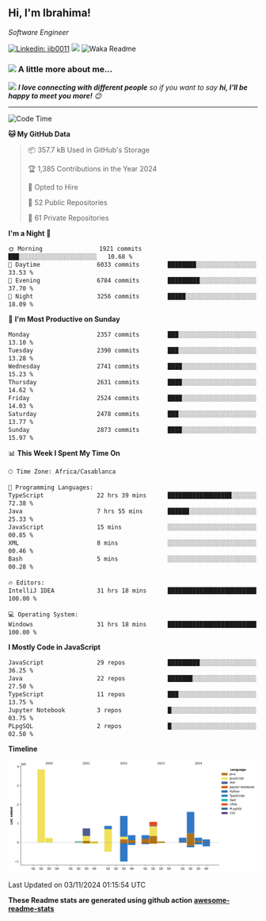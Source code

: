 <h2>Hi, I'm Ibrahima! </h2>
<p><em>Software Engineer 
</em></p>


[![Linkedin: iib0011](https://img.shields.io/badge/-iib0011-blue?style=flat-square&logo=Linkedin&logoColor=white&link=https://www.linkedin.com/in/iib0011/)](https://www.linkedin.com/in/iib0011/)
![](https://visitor-badge.glitch.me/badge?page_id=iib0011)
![Waka Readme](https://github.com/iib0011/iib0011/workflows/Waka%20Readme/badge.svg)


### <img src="https://media.giphy.com/media/VgCDAzcKvsR6OM0uWg/giphy.gif" width="50"> A little more about me...  


<img src="https://media.giphy.com/media/LnQjpWaON8nhr21vNW/giphy.gif" width="60"> <em><b>I love connecting with different people</b> so if you want to say <b>hi, I'll be happy to meet you more!</b> 😊</em>

---
<!--START_SECTION:waka-->
![Code Time](http://img.shields.io/badge/Code%20Time-3%2C940%20hrs%2024%20mins-blue)

**🐱 My GitHub Data** 

> 📦 357.7 kB Used in GitHub's Storage 
 > 
> 🏆 1,385 Contributions in the Year 2024
 > 
> 💼 Opted to Hire
 > 
> 📜 52 Public Repositories 
 > 
> 🔑 61 Private Repositories 
 > 
**I'm a Night 🦉** 

```text
🌞 Morning                1921 commits        ███░░░░░░░░░░░░░░░░░░░░░░   10.68 % 
🌆 Daytime                6033 commits        ████████░░░░░░░░░░░░░░░░░   33.53 % 
🌃 Evening                6784 commits        █████████░░░░░░░░░░░░░░░░   37.70 % 
🌙 Night                  3256 commits        █████░░░░░░░░░░░░░░░░░░░░   18.09 % 
```
📅 **I'm Most Productive on Sunday** 

```text
Monday                   2357 commits        ███░░░░░░░░░░░░░░░░░░░░░░   13.10 % 
Tuesday                  2390 commits        ███░░░░░░░░░░░░░░░░░░░░░░   13.28 % 
Wednesday                2741 commits        ████░░░░░░░░░░░░░░░░░░░░░   15.23 % 
Thursday                 2631 commits        ████░░░░░░░░░░░░░░░░░░░░░   14.62 % 
Friday                   2524 commits        ████░░░░░░░░░░░░░░░░░░░░░   14.03 % 
Saturday                 2478 commits        ███░░░░░░░░░░░░░░░░░░░░░░   13.77 % 
Sunday                   2873 commits        ████░░░░░░░░░░░░░░░░░░░░░   15.97 % 
```


📊 **This Week I Spent My Time On** 

```text
🕑︎ Time Zone: Africa/Casablanca

💬 Programming Languages: 
TypeScript               22 hrs 39 mins      ██████████████████░░░░░░░   72.38 % 
Java                     7 hrs 55 mins       ██████░░░░░░░░░░░░░░░░░░░   25.33 % 
JavaScript               15 mins             ░░░░░░░░░░░░░░░░░░░░░░░░░   00.85 % 
XML                      8 mins              ░░░░░░░░░░░░░░░░░░░░░░░░░   00.46 % 
Bash                     5 mins              ░░░░░░░░░░░░░░░░░░░░░░░░░   00.28 % 

🔥 Editors: 
IntelliJ IDEA            31 hrs 18 mins      █████████████████████████   100.00 % 

💻 Operating System: 
Windows                  31 hrs 18 mins      █████████████████████████   100.00 % 
```

**I Mostly Code in JavaScript** 

```text
JavaScript               29 repos            █████████░░░░░░░░░░░░░░░░   36.25 % 
Java                     22 repos            ███████░░░░░░░░░░░░░░░░░░   27.50 % 
TypeScript               11 repos            ███░░░░░░░░░░░░░░░░░░░░░░   13.75 % 
Jupyter Notebook         3 repos             █░░░░░░░░░░░░░░░░░░░░░░░░   03.75 % 
PLpgSQL                  2 repos             █░░░░░░░░░░░░░░░░░░░░░░░░   02.50 % 
```



**Timeline**

![Lines of Code chart](https://raw.githubusercontent.com/iib0011/iib0011/master/assets/bar_graph.png)


 Last Updated on 03/11/2024 01:15:54 UTC
<!--END_SECTION:waka-->

**These Readme stats are generated using github action [awesome-readme-stats](https://github.com/iib0011/waka-readme-stats)**
